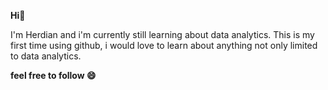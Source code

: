 **Hi👋**

I'm Herdian and i'm currently still learning about data analytics.
This is my first time using github, i would love to learn about anything not only limited to data analytics. 

**feel free to follow 😄**

<!--
**herdian0/herdian0** is a ✨ _special_ ✨ repository because its `README.md` (this file) appears on your GitHub profile.

Here are some ideas to get you started:

- 🔭 I’m currently working on ...
- 🌱 I’m currently learning ...
- 👯 I’m looking to collaborate on ...
- 🤔 I’m looking for help with ...
- 💬 Ask me about ...
- 📫 How to reach me: ...
- 😄 Pronouns: ...
- ⚡ Fun fact: ...
-->
